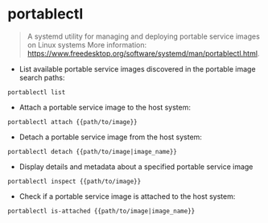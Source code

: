 # portablectl

> A systemd utility for managing and deploying portable service images on Linux systems
> More information: <https://www.freedesktop.org/software/systemd/man/portablectl.html>.

- List available portable service images discovered in the portable image search paths:

`portablectl list`

- Attach a portable service image to the host system:

`portablectl attach {{path/to/image}}`

- Detach a portable service image from the host system:

`portablectl detach {{path/to/image|image_name}}`

- Display details and metadata about a specified portable service image

`portablectl inspect {{path/to/image}}`

- Check if a portable service image is attached to the host system:

`portablectl is-attached {{path/to/image|image_name}}`
